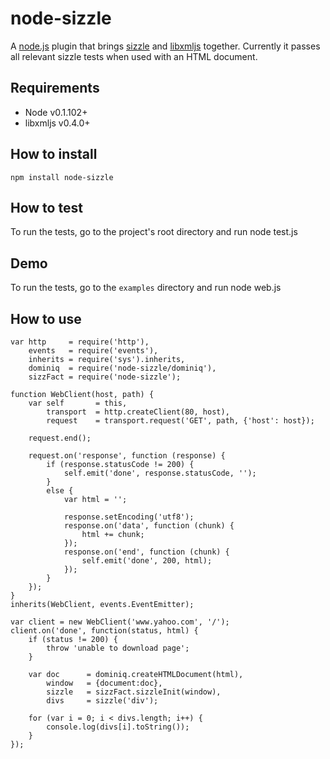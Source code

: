 node-sizzle
=====================================
A [node.js](http://github.com/ry/node) plugin that brings [sizzle](http://github.com/jeresig/sizzle) and [libxmljs](http://github.com/polotek/libxmljs) together. Currently it passes all relevant sizzle tests when used with an HTML document.

## Requirements
- Node v0.1.102+
- libxmljs v0.4.0+

## How to install
    npm install node-sizzle

## How to test
To run the tests, go to the project's root directory and run
    node test.js

## Demo
To run the tests, go to the `examples` directory and run
    node web.js

## How to use
    var http     = require('http'),
        events   = require('events'),
        inherits = require('sys').inherits,
        dominiq  = require('node-sizzle/dominiq'),
        sizzFact = require('node-sizzle');
    
    function WebClient(host, path) {
        var self       = this,
            transport  = http.createClient(80, host),
            request    = transport.request('GET', path, {'host': host});
            
        request.end();
        
        request.on('response', function (response) {
            if (response.statusCode != 200) {
                self.emit('done', response.statusCode, '');
            }
            else {
                var html = '';
            
                response.setEncoding('utf8');
                response.on('data', function (chunk) {
                    html += chunk;
                });
                response.on('end', function (chunk) {
                    self.emit('done', 200, html);
                });
            }
        });
    }
    inherits(WebClient, events.EventEmitter);
    
    var client = new WebClient('www.yahoo.com', '/');
    client.on('done', function(status, html) {
        if (status != 200) {
            throw 'unable to download page';
        }
    
        var doc      = dominiq.createHTMLDocument(html),
            window   = {document:doc},
            sizzle   = sizzFact.sizzleInit(window),
            divs     = sizzle('div');
    
        for (var i = 0; i < divs.length; i++) {
            console.log(divs[i].toString());
        }
    });
    
